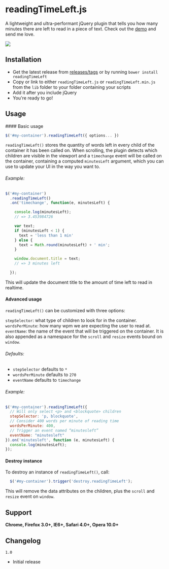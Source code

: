 readingTimeLeft.js
================

A lightweight and ultra-performant jQuery plugin that tells you how many minutes there are left to read in a piece of text. Check out the [demo](http://christophemarois.github.io/readingTimeLeft.js/examples/example.html) and send me love.

![](http://christophemarois.github.io/readingTimeLeft.js/examples/example.png)

Installation
----------------
- Get the latest release from [releases/tags](https://github.com/christophemarois/readingTimeLeft/releases) or by running `bower install readingTimeLeft`
- Copy or link to either `readingTimeLeft.js` or `readingTimeLeft.min.js` from the `lib` folder to your folder containing your scripts
- Add it after you include jQuery
- You're ready to go!

Usage
----------------
<a name="bu"/>
#### Basic usage

```javascript
$('#my-container').readingTimeLeft({ options... })
```

`readingTimeLeft()` stores the quantity of words left in every child of the container it has been called on. When scrolling, the plugin detects which children are visible in the viewport and a `timechange` event will be called on the container, containing a computed `minutesLeft` argument, which you can use to update your UI in the way you want to.

###### Example:
```javascript
$('#my-container')
  .readingTimeLeft()
  .on('timechange', function(e, minutesLeft) {

    console.log(minutesLeft);
    // => 3.453984726

    var text;
    if (minutesLeft < 1) {
      text = 'less than 1 min'
    } else {
      text = Math.round(minutesLeft) + ' min';
    }

    window.document.title = text;
    // => 3 minutes left

  });
```

This will update the document title to the amount of time left to read in realtime.

#### Advanced usage

`readingTimeLeft()` can be customized with three options:

`stepSelector`: what type of children to look for in the container.
`wordsPerMinute`: how many wpm we are expecting the user to read at.
`eventName`: the name of the event that will be triggered on the container. It is also appended as a namespace for the `scroll` and `resize` events bound on `window`.

###### Defaults:
- `stepSelector` defaults to `*`
- `wordsPerMinute` defaults to `270`
- `eventName` defaults to `timechange`

###### Example:
```javascript
$('#my-container').readingTimeLeft({
  // Will only select <p> and <blockquote> children
  stepSelector: 'p, blockquote',
  // Consider 400 words per minute of reading time
  wordsPerMinute: 400,
  // Trigger an event named “minutesleft”
  eventName: "minutesleft"
}).on('minutesleft', function (e, minutesLeft) {
  console.log(minutesLeft);
});
```

#### Destroy instance

To destroy an instance of `readingTimeLeft()`, call:

```javascript
  $('#my-container').trigger('destroy.readingTimeLeft');
```

This will remove the data attributes on the children, plus the `scroll` and `resize` event on `window`.

## Support
__Chrome, Firefox 3.0+, IE6+, Safari 4.0+, Opera 10.0+__

Changelog
----------------
`1.0`

- Initial release
